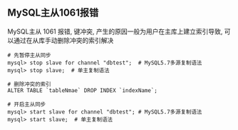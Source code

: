## MySQL主从1061报错

MySQL主从 1061 报错, 键冲突, 产生的原因一般为用户在主库上建立索引导致, 可以通过在从库手动删除冲突的索引解决

```
# 先暂停主从同步
mysql> stop slave for channel "dbtest";  # MySQL5.7多源复制语法
mysql> stop slave;  # 单主复制语法

# 删除冲突的索引
ALTER TABLE `tableNmae` DROP INDEX `indexName`;

# 开启主从同步
mysql> start slave for channel "dbtest"; # MySQL5.7多源复制语法
mysql> start slave;  # 单主复制语法
```